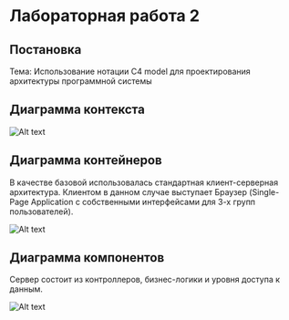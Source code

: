 # Лабораторная работа 2

## Постановка

Тема: Использование нотации C4 model для проектирования архитектуры программной системы

## Диаграмма контекста

![Alt text](system_context_diagram.png)

## Диаграмма контейнеров

В качестве базовой использовалась стандартная клиент-серверная архитектура. Клиентом в данном случае выступает Браузер (Single-Page Application с собственными интерфейсами для 3-х групп пользователей). 

![Alt text](container_diagram.png)

## Диаграмма компонентов

Сервер состоит из контроллеров, бизнес-логики и уровня доступа к данным.

![Alt text](component_diagram.png)